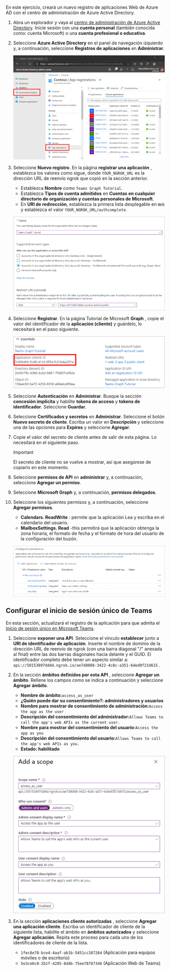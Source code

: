 <!-- markdownlint-disable MD002 MD041 -->

En este ejercicio, creará un nuevo registro de aplicaciones Web de Azure AD con el centro de administración de Azure Active Directory.

1. Abra un explorador y vaya al [centro de administración de Azure Active Directory](https://aad.portal.azure.com). Inicie sesión con una **cuenta personal** (también conocida como: cuenta Microsoft) o una **cuenta profesional o educativa**.

1. Seleccione **Azure Active Directory** en el panel de navegación izquierdo y, a continuación, seleccione **Registros de aplicaciones** en **Administrar**.

    ![Una captura de pantalla de los registros de la aplicación ](./images/aad-portal-app-registrations.png)

1. Seleccione **Nuevo registro**. En la página **registrar una aplicación** , establezca los valores como sigue, donde `YOUR_NGROK_URL` es la dirección URL de reenvío ngrok que copió en la sección anterior.

    - Establezca **Nombre** como `Teams Graph Tutorial`.
    - Establezca **Tipos de cuenta admitidos** en **Cuentas en cualquier directorio de organización y cuentas personales de Microsoft**.
    - En **URI de redirección**, establezca la primera lista desplegable en `Web` y establezca el valor `YOUR_NGROK_URL/authcomplete`.

    ![Captura de pantalla de la página registrar una aplicación](./images/aad-register-an-app.png)

1. Seleccione **Registrar**. En la página Tutorial de Microsoft **Graph** , copie el valor del identificador de la **aplicación (cliente)** y guárdelo, lo necesitará en el paso siguiente.

    ![Captura de pantalla del identificador de la aplicación del nuevo registro de la aplicación](./images/aad-application-id.png)

1. Seleccione **Autenticación** en **Administrar**. Busque la sección **concesión implícita** y habilite **tokens de acceso** y **tokens de identificador**. Seleccione **Guardar**.

1. Seleccione **Certificados y secretos** en **Administrar**. Seleccione el botón **Nuevo secreto de cliente**. Escriba un valor en **Descripción** y seleccione una de las opciones para **Expires** y seleccione **Agregar**.

1. Copie el valor del secreto de cliente antes de salir de esta página. Lo necesitará en el siguiente paso.

    > [!IMPORTANT]
    > El secreto de cliente no se vuelve a mostrar, así que asegúrese de copiarlo en este momento.

1. Seleccione **permisos de API** en **administrar** y, a continuación, seleccione **Agregar un permiso**.

1. Seleccione **Microsoft Graph** y, a continuación, **permisos delegados**.

1. Seleccione los siguientes permisos y, a continuación, seleccione **Agregar permisos**.

    - **Calendars. ReadWrite** : permite que la aplicación Lea y escriba en el calendario del usuario.
    - **MailboxSettings. Read** -this permitirá que la aplicación obtenga la zona horaria, el formato de fecha y el formato de hora del usuario de la configuración del buzón.

    ![Una captura de pantalla de los permisos configurados](images/aad-configured-permissions.png)

## <a name="configure-teams-single-sign-on"></a>Configurar el inicio de sesión único de Teams

En esta sección, actualizará el registro de la aplicación para que admita el [Inicio de sesión único en Microsoft Teams](/microsoftteams/platform/tabs/how-to/authentication/auth-aad-sso).

1. Seleccione **exponer una API**. Seleccione el vínculo **establecer** junto a **URI de identificador de aplicación**. Inserte el nombre de dominio de la dirección URL de reenvío de ngrok (con una barra diagonal "/" anexada al final) entre las dos barras diagonales hacia delante y el GUID. El identificador completo debe tener un aspecto similar a: `api://50153897dd4d.ngrok.io/ae7d8088-3422-4c8c-a351-6ded0f21d615` .

1. En la sección **ámbitos definidos por esta API** , seleccione **Agregar un ámbito**. Rellene los campos como se indica a continuación y seleccione **Agregar ámbito**.

    - **Nombre de ámbito:**`access_as_user`
    - **¿Quién puede dar su consentimiento?: administradores y usuarios**
    - **Nombre para mostrar de consentimiento de administración:**`Access the app as the user`
    - **Descripción del consentimiento del administrador:**`Allows Teams to call the app's web APIs as the current user.`
    - **Nombre para mostrar del consentimiento del usuario:**`Access the app as you`
    - **Descripción del consentimiento del usuario:**`Allows Teams to call the app's web APIs as you.`
    - **Estado: habilitado**

    ![Captura de pantalla del formulario para agregar un ámbito](images/aad-add-scope.png)

1. En la sección **aplicaciones cliente autorizadas** , seleccione **Agregar una aplicación cliente**. Escriba un identificador de cliente de la siguiente lista, habilite el ámbito en **ámbitos autorizados** y seleccione **Agregar aplicación**. Repita este proceso para cada uno de los identificadores de cliente de la lista.

    - `1fec8e78-bce4-4aaf-ab1b-5451cc387264` (Aplicación para equipos móviles o de escritorio)
    - `5e3ce6c0-2b1f-4285-8d4b-75ee78787346` (Aplicación Web de Teams)
